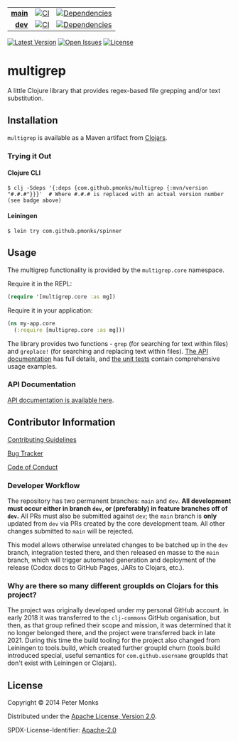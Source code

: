 | | | |
|---:|:---:|:---:|
| [**main**](https://github.com/pmonks/multigrep/tree/main) | [![CI](https://github.com/pmonks/multigrep/workflows/CI/badge.svg?branch=main)](https://github.com/pmonks/multigrep/actions?query=workflow%3ACI) | [![Dependencies](https://github.com/pmonks/multigrep/workflows/dependencies/badge.svg?branch=main)](https://github.com/pmonks/multigrep/actions?query=workflow%3Adependencies) |
| [**dev**](https://github.com/pmonks/multigrep/tree/dev)  | [![CI](https://github.com/pmonks/multigrep/workflows/CI/badge.svg?branch=dev)](https://github.com/pmonks/multigrep/actions?query=workflow%3ACI) | [![Dependencies](https://github.com/pmonks/multigrep/workflows/dependencies/badge.svg?branch=dev)](https://github.com/pmonks/multigrep/actions?query=workflow%3Adependencies) |

[![Latest Version](https://img.shields.io/clojars/v/com.github.pmonks/multigrep)](https://clojars.org/com.github.pmonks/multigrep/) [![Open Issues](https://img.shields.io/github/issues/pmonks/multigrep.svg)](https://github.com/pmonks/multigrep/issues) [![License](https://img.shields.io/github/license/pmonks/multigrep.svg)](https://github.com/pmonks/multigrep/blob/main/LICENSE)

# multigrep

A little Clojure library that provides regex-based file grepping and/or text substitution.

## Installation

`multigrep` is available as a Maven artifact from [Clojars](https://clojars.org/com.github.pmonks/multigrep).

### Trying it Out

#### Clojure CLI

```shell
$ clj -Sdeps '{:deps {com.github.pmonks/multigrep {:mvn/version "#.#.#"}}}'  # Where #.#.# is replaced with an actual version number (see badge above)
```

#### Leiningen

```shell
$ lein try com.github.pmonks/spinner
```

## Usage

The multigrep functionality is provided by the `multigrep.core` namespace.

Require it in the REPL:

```clojure
(require '[multigrep.core :as mg])
```

Require it in your application:

```clojure
(ns my-app.core
  (:require [multigrep.core :as mg]))
```

The library provides two functions - `grep` (for searching for text within files) and `greplace!` (for searching and replacing text within files).
[The API documentation](https://pmonks.github.io/multigrep/) has full details, and [the unit tests](https://github.com/pmonks/multigrep/blob/main/test/multigrep/core_test.clj) contain comprehensive usage examples.

### API Documentation

[API documentation is available here](https://pmonks.github.io/multigrep/).

## Contributor Information

[Contributing Guidelines](https://github.com/pmonks/multigrep/blob/main/.github/CONTRIBUTING.md)

[Bug Tracker](https://github.com/pmonks/multigrep/issues)

[Code of Conduct](https://github.com/pmonks/multigrep/blob/main/.github/CODE_OF_CONDUCT.md)

### Developer Workflow

The repository has two permanent branches: `main` and `dev`.  **All development must occur either in branch `dev`, or (preferably) in feature branches off of `dev`.**  All PRs must also be submitted against `dev`; the `main` branch is **only** updated from `dev` via PRs created by the core development team.  All other changes submitted to `main` will be rejected.

This model allows otherwise unrelated changes to be batched up in the `dev` branch, integration tested there, and then released en masse to the `main` branch, which will trigger automated generation and deployment of the release (Codox docs to GitHub Pages, JARs to Clojars, etc.).

### Why are there so many different groupIds on Clojars for this project?

The project was originally developed under my personal GitHub account.  In early 2018 it was transferred to the `clj-commons` GitHub organisation, but then, as that group refined their scope and mission, it was determined that it no longer belonged there, and the project were transferred back in late 2021.  During this time the build tooling for the project also changed from Leiningen to tools.build, which created further groupId churn (tools.build introduced special, useful semantics for `com.github.username` groupIds that don't exist with Leiningen or Clojars).

## License

Copyright © 2014 Peter Monks

Distributed under the [Apache License, Version 2.0](http://www.apache.org/licenses/LICENSE-2.0).

SPDX-License-Identifier: [Apache-2.0](https://spdx.org/licenses/Apache-2.0)
